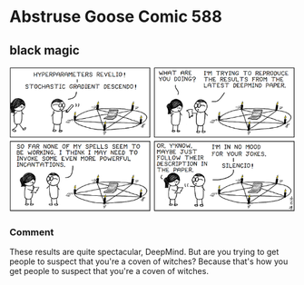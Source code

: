 # Abstruse Goose Comic 588
## black magic

![image](comics/muggle_problems.png)
### Comment
These results are quite spectacular, DeepMind. But are you trying to get people to suspect that you're a coven of witches? Because that's how you get people to suspect that you're a coven of witches.
